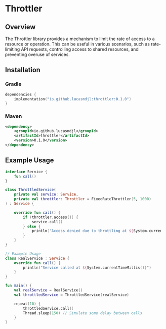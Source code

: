 # Throttler

## Overview

The Throttler library provides a mechanism to limit the rate of access to a resource or operation. This can be useful in various scenarios, such as rate-limiting API requests, controlling access to shared resources, and preventing overuse of services.

## Installation

### Gradle
```kotlin
dependencies {
    implementation("io.github.lucasmdjl:throttler:0.1.0")
}
```

### Maven
```xml
<dependency>
    <groupId>io.github.lucasmdjl</groupId>
    <artifactId>throttler</artifactId>
    <version>0.1.0</version>
</dependency>
```

## Example Usage

```kotlin
interface Service {
    fun call()
}

class ThrottledService(
    private val service: Service,
    private val throttler: Throttler = FixedRateThrottler(5, 1000)
) : Service {

    override fun call() {
        if (throttler.access()) {
            service.call()
        } else {
            println("Access denied due to throttling at ${System.currentTimeMillis()}")
        }
    }
}

// Example Usage
class RealService : Service {
    override fun call() {
        println("Service called at ${System.currentTimeMillis()}")
    }
}

fun main() {
    val realService = RealService()
    val throttledService = ThrottledService(realService)

    repeat(10) {
        throttledService.call()
        Thread.sleep(150) // Simulate some delay between calls
    }
}

```